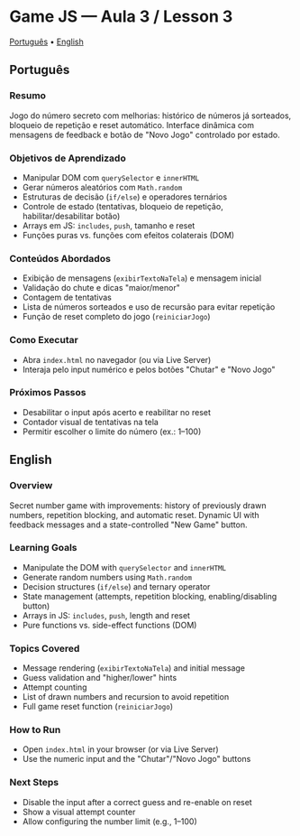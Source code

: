# Game JS — Aula 3 / Lesson 3

[Português](#português) • [English](#english)

## Português

### Resumo
Jogo do número secreto com melhorias: histórico de números já sorteados, bloqueio de repetição e reset automático. Interface dinâmica com mensagens de feedback e botão de "Novo Jogo" controlado por estado.

### Objetivos de Aprendizado
- Manipular DOM com `querySelector` e `innerHTML`
- Gerar números aleatórios com `Math.random`
- Estruturas de decisão (`if/else`) e operadores ternários
- Controle de estado (tentativas, bloqueio de repetição, habilitar/desabilitar botão)
- Arrays em JS: `includes`, `push`, tamanho e reset
- Funções puras vs. funções com efeitos colaterais (DOM)

### Conteúdos Abordados
- Exibição de mensagens (`exibirTextoNaTela`) e mensagem inicial
- Validação do chute e dicas "maior/menor"
- Contagem de tentativas
- Lista de números sorteados e uso de recursão para evitar repetição
- Função de reset completo do jogo (`reiniciarJogo`)

### Como Executar
- Abra `index.html` no navegador (ou via Live Server)
- Interaja pelo input numérico e pelos botões "Chutar" e "Novo Jogo"

### Próximos Passos
- Desabilitar o input após acerto e reabilitar no reset
- Contador visual de tentativas na tela
- Permitir escolher o limite do número (ex.: 1–100)

## English

### Overview
Secret number game with improvements: history of previously drawn numbers, repetition blocking, and automatic reset. Dynamic UI with feedback messages and a state-controlled "New Game" button.

### Learning Goals
- Manipulate the DOM with `querySelector` and `innerHTML`
- Generate random numbers using `Math.random`
- Decision structures (`if/else`) and ternary operator
- State management (attempts, repetition blocking, enabling/disabling button)
- Arrays in JS: `includes`, `push`, length and reset
- Pure functions vs. side-effect functions (DOM)

### Topics Covered
- Message rendering (`exibirTextoNaTela`) and initial message
- Guess validation and "higher/lower" hints
- Attempt counting
- List of drawn numbers and recursion to avoid repetition
- Full game reset function (`reiniciarJogo`)

### How to Run
- Open `index.html` in your browser (or via Live Server)
- Use the numeric input and the "Chutar"/"Novo Jogo" buttons

### Next Steps
- Disable the input after a correct guess and re-enable on reset
- Show a visual attempt counter
- Allow configuring the number limit (e.g., 1–100)
